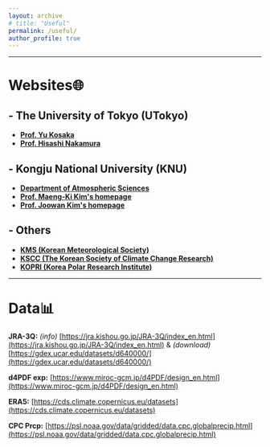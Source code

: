 ```yaml
---
layout: archive
# title: "Useful"
permalink: /useful/
author_profile: true
---
```

---
# Websites🌐
## - The University of Tokyo (UTokyo)
- **[Prof. Yu Kosaka](https://gcd.atmos.rcast.u-tokyo.ac.jp/kosaka_lab/)**
- **[Prof. Hisashi Nakamura](https://www.atmos.rcast.u-tokyo.ac.jp/nakamura_lab/en/)**

## - Kongju National University (KNU)
- **[Department of Atmospheric Sciences](https://atmos.kongju.ac.kr)**
- **[Prof. Maeng-Ki Kim's homepage](https://climate443.wixsite.com/knucdl)**
- **[Prof. Joowan Kim's homepage](http://atmdyn.org/)**

## - Others
- **[KMS (Korean Meteorological Society)](https://www.komes.or.kr:50000/)**
- **[KSCC (The Korean Society of Climate Change Research)](https://www.kscc.re.kr/)**
- **[KOPRI (Korea Polar Research Institute)](https://kopri.re.kr/)**

---
# Data📊
**JRA-3Q:** _(info)_ [https://jra.kishou.go.jp/JRA-3Q/index_en.html](https://jra.kishou.go.jp/JRA-3Q/index_en.html) & _(download)_ [https://gdex.ucar.edu/datasets/d640000/](https://gdex.ucar.edu/datasets/d640000/) <br>

**d4PDF exp:** [https://www.miroc-gcm.jp/d4PDF/design_en.html](https://www.miroc-gcm.jp/d4PDF/design_en.html) <br>

**ERA5:** [https://cds.climate.copernicus.eu/datasets](https://cds.climate.copernicus.eu/datasets) <br>

**CPC Prcp:** [https://psl.noaa.gov/data/gridded/data.cpc.globalprecip.html](https://psl.noaa.gov/data/gridded/data.cpc.globalprecip.html) <br>


